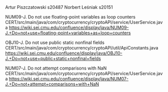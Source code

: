 Artur Piszczatowski s20487 Norbert Leśniak s20151

NUM09-J. Do not use floating-point variables as loop counters
CERT/src/main/java/com/cryptocurrency/cryptoAPI/service/UserService.java
https://wiki.sei.cmu.edu/confluence/display/java/NUM09-J.+Do+not+use+floating-point+variables+as+loop+counters

OBJ10-J. Do not use public static nonfinal fields
CERT/src/main/java/com/cryptocurrency/cryptoAPI/util/ApiConstants.java
https://wiki.sei.cmu.edu/confluence/display/java/OBJ10-J.+Do+not+use+public+static+nonfinal+fields

NUM07-J. Do not attempt comparisons with NaN
CERT/src/main/java/com/cryptocurrency/cryptoAPI/service/UserService.java
https://wiki.sei.cmu.edu/confluence/display/java/NUM07-J.+Do+not+attempt+comparisons+with+NaN


